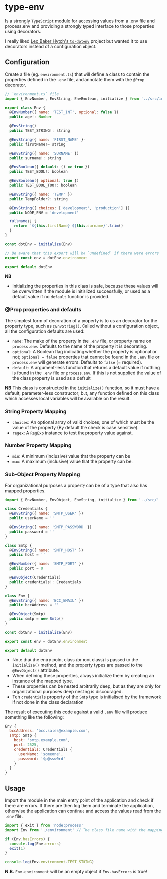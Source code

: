 # type-env

Is a strongly `TypeScript` module for accessing values from a .env file and process.env and providing a strongly typed
interface to those properties using decorators.

I really liked [Leo Baker Hytch's `ts-dotenv`](https://github.com/LeoBakerHytch/ts-dotenv) project but wanted it to use
decorators instead of a configuration object.

## Configuration

Create a file (eg. `environment.ts`) that will define a class to contain the properties defined in the `.env` file, and
annotate them with the `@Prop` decorator.

```js
// `environment.ts` file
import { EnvNumber, EnvString, EnvBoolean, initialize } from '../src/index'

export class Env {
  @EnvNumber({ name: 'TEST_INT', optional: false })
  public age!: Number

  @EnvString()
  public TEST_STRING!: string

  @EnvString({ name: 'FIRST_NAME' })
  public firstName!= string

  @EnvString({ name: 'SURNAME' })
  public surname!: string

  @EnvBoolean({ default: () => true })
  public TEST_BOOL!: boolean

  @EnvBoolean({ optional: true })
  public TEST_BOOL_TOO!: boolean

  @EnvString({ name: 'TEMP' })
  public TempFolder?: string

  @EnvString({ choices: ['development', 'production'] })
  public NODE_ENV = 'development'

  fullName() {
    return `${this.firstName} ${this.surname}`.trim()
  }
}

const dotEnv = initialize(Env)

// Be aware that this export will be `undefined` if there were errors
export const env = dotEnv.environment

export default dotEnv
```

**NB**

- Initializing the properties in this class is safe, because these values will be overwritten if the module is
  initialized successfully, or used as a default value if no `default` function is provided.

### @Prop properties and defaults

The simplest form of decoration of a property is to us an decorator for the property type, such as `@EnvString()`.
Called without a configuration object, all the configuration defaults are used:

- `name`: The make of the property in the `.env` file, or property name on `process.env`. Defaults to the name of the
  property it is decorating.
- `optional`: A Boolean flag indicating whether the property is optional or not; `optional = false` properties that
  cannot be found in the `.env` file or `process.env` will generate errors. Defaults to `false` (= required).
- `default`: A argument-less function that returns a default value if nothing is found in the `.env` file or
  `process.env`. If this is not supplied the value of the class property is used as a default

**NB** This class is constructed in the `initialize()` function, so it must have a default, parameter-less constructor;
but, any function defined on this class which accesses local variables will be available on the result.

### String Property Mapping

- `choices`: An optional array of valid choices; one of which must be the value of the property (By default the check is
  case sensitive).
- `regex`: A `RegExp` instance to test the property value against.

### Number Property Mapping

- `min`: A minimum (inclusive) value that the property can be
- `max`: A maximum (inclusive) value that the property can be.

### Sub-Object Property Mapping

For organizational purposes a property can be of a type that also has mapped properties.

```js
import { EnvNumber, EnvObject, EnvString, initialize } from '../src/'

class Credentials {
  @EnvString({ name: 'SMTP_USER' })
  public userName = ''

  @EnvString({ name: 'SMTP_PASSWORD' })
  public password = ''
}

class Smtp {
  @EnvString({ name: 'SMTP_HOST' })
  public host = ''

  @EnvNumber({ name: 'SMTP_PORT' })
  public port = 0

  @EnvObject(Credentials)
  public credentials!: Credentials
}

class Env {
  @EnvString({ name: 'BCC_EMAIL' })
  public bccAddress = ''

  @EnvObject(Smtp)
  public smtp = new Smtp()
}

const dotEnv = initialize(Env)

export const env = dotEnv.environment

export default dotEnv

```

- Note that the entry point class (or root class) is passed to the `initialize()` method, and the property types are
  passed to the `@EnvObject()` attribute.
- When defining these properties, always initialize them by creating an instance of the mapped type.
- These properties can be nested arbitrarily deep, but as they are only for organizational purposes deep nesting is
  discouraged.
- Teh `credentials` property of the `Smtp` type is initialised by the framework if not done in the class declaration.

The result of executing this code against a valid `.env` file will produce something like the following:

```js
Env {
  bccAddress: 'bcc.sales@example.com',
  smtp: Smtp {
    host: 'smtp.example.com',
    port: 2525,
    credentials: Credentials {
      userName: 'someone',
      password: '$p@ssw0rd'
    }
  }
}
```

## Usage

Import the module in the main entry point of the application and check if there are errors. If there are then log them
and terminate the application, otherwise the application can continue and access the values read from the `.env` file.

```js
import { exit } from 'node:process'
import Env from './environment' // The class file name with the mapping definitions in it

if (Env.hasErrors) {
  console.log(Env.errors)
  exit(1)
}

console.log(Env.environment.TEST_STRING)
```

**N.B.** `Env.environment` will be an empty object if `Env.hasErrors` is true!
